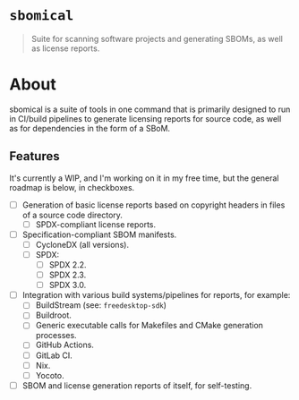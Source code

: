 <!--
  SPDX-FileCopyrightText: 2025 Dom Rodriguez <Dom.Rodriguez@codethink.co.uk>

  SPDX-License-Identifier: Apache-2.0
-->


`sbomical`
==========

> Suite for scanning software projects and generating SBOMs, as well as license reports.

# About

sbomical is a suite of tools in one command that is primarily designed to run
in CI/build pipelines to generate licensing reports for source code, as well as
for dependencies in the form of a SBoM.

## Features

It's currently a WIP, and I'm working on it in my free time, but the general roadmap is below, in checkboxes.

- [ ] Generation of basic license reports based on copyright headers in files of a source code directory.
  - [ ] SPDX-compliant license reports.
- [ ] Specification-compliant SBOM manifests.
  - [ ] CycloneDX (all versions).
  - [ ] SPDX:
    - [ ] SPDX 2.2.
    - [ ] SPDX 2.3.
    - [ ] SPDX 3.0.
- [ ] Integration with various build systems/pipelines for reports, for example:
  - [ ] BuildStream (see: `freedesktop-sdk`)
  - [ ] Buildroot.
  - [ ] Generic executable calls for Makefiles and CMake generation processes.
  - [ ] GitHub Actions.
  - [ ] GitLab CI.
  - [ ] Nix.
  - [ ] Yocoto.
- [ ] SBOM and license generation reports of itself, for self-testing.
